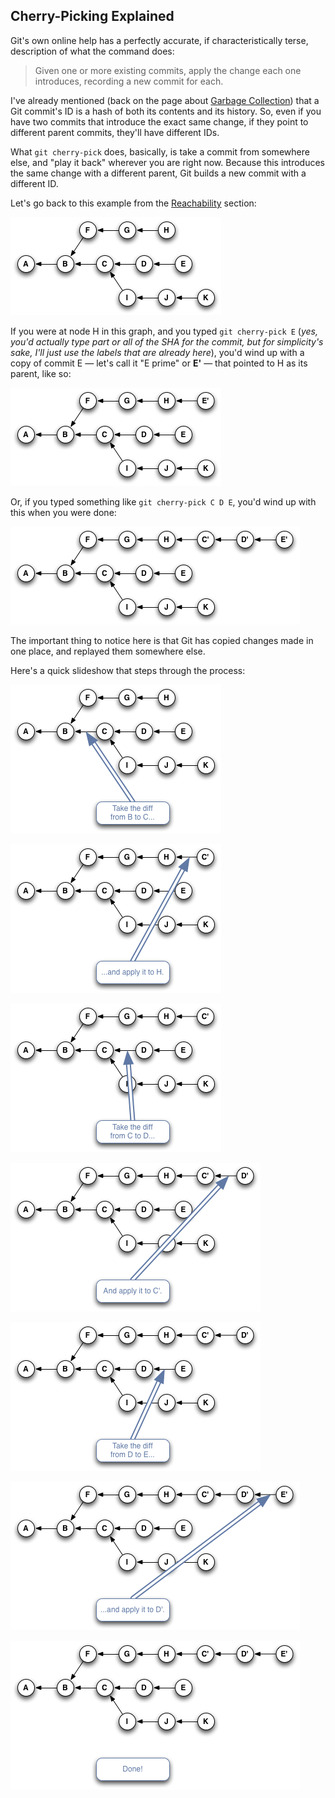 ## Cherry-Picking Explained ##

Git's own online help has a perfectly accurate, if characteristically terse, description of what the command does:

> Given one or more existing commits, apply the change each one introduces, recording a new commit for each.

I've already mentioned (back on the page about [Garbage Collection](http://think-like-a-git.net/sections/graphs-and-git/garbage-collection.html)) that a Git commit's ID is a hash of both its contents and its history. So, even if you have two commits that introduce the exact same change, if they point to different parent commits, they'll have different IDs.

What `git cherry-pick` does, basically, is take a commit from somewhere else, and "play it back" wherever you are right now. Because this introduces the same change with a different parent, Git builds a new commit with a different ID.

Let's go back to this example from the [Reachability](http://think-like-a-git.net/sections/graph-theory/reachability.html) section:

![To see an ASCII version of this graph, type git rebase --help](reachability-example.png)

If you were at node H in this graph, and you typed `git cherry-pick E` (_yes, you'd actually type part or all of the SHA for the commit, but for simplicity's sake, I'll just use the labels that are already here_), you'd wind up with a copy of commit E — let's call it "E prime" or **E'** — that pointed to H as its parent, like so:

![git cherry-pick E](cherry-pick-example-1.png)

Or, if you typed something like `git cherry-pick C D E`, you'd wind up with this when you were done:

![git cherry-pick C D E](cherry-pick-example-2.png)

The important thing to notice here is that Git has copied changes made in one place, and replayed them somewhere else.

Here's a quick slideshow that steps through the process:

![Step 1](cherry-pick-step-1.png)

![Step 2](cherry-pick-step-2.png)

![Step 3](cherry-pick-step-3.png)

![Step 4](cherry-pick-step-4.png)

![Step 5](cherry-pick-step-5.png)

![Step 6](cherry-pick-step-6.png)

![Step 7](cherry-pick-step-7.png)
